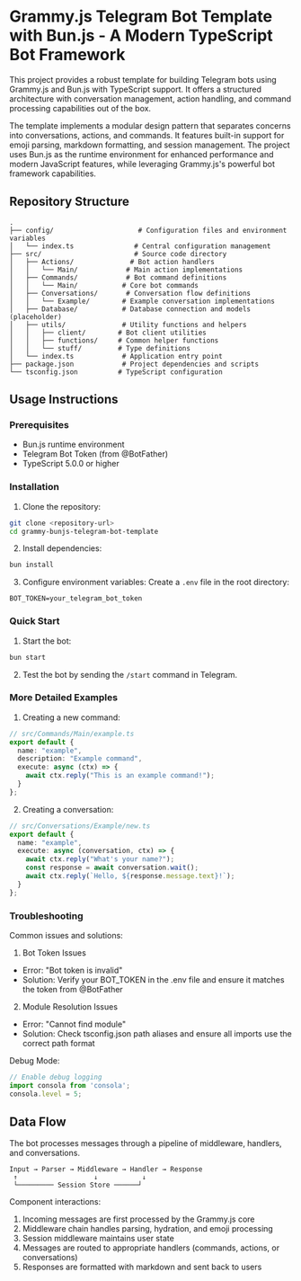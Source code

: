 # Grammy.js Telegram Bot Template with Bun.js - A Modern TypeScript Bot Framework

This project provides a robust template for building Telegram bots using Grammy.js and Bun.js with TypeScript support. It offers a structured architecture with conversation management, action handling, and command processing capabilities out of the box.

The template implements a modular design pattern that separates concerns into conversations, actions, and commands. It features built-in support for emoji parsing, markdown formatting, and session management. The project uses Bun.js as the runtime environment for enhanced performance and modern JavaScript features, while leveraging Grammy.js's powerful bot framework capabilities.

## Repository Structure
```
.
├── config/                     # Configuration files and environment variables
│   └── index.ts               # Central configuration management
├── src/                       # Source code directory
│   ├── Actions/              # Bot action handlers
│   │   └── Main/            # Main action implementations
│   ├── Commands/            # Bot command definitions
│   │   └── Main/           # Core bot commands
│   ├── Conversations/       # Conversation flow definitions
│   │   └── Example/        # Example conversation implementations
│   ├── Database/           # Database connection and models (placeholder)
│   ├── utils/              # Utility functions and helpers
│   │   ├── client/        # Bot client utilities
│   │   ├── functions/     # Common helper functions
│   │   └── stuff/         # Type definitions
│   └── index.ts            # Application entry point
├── package.json            # Project dependencies and scripts
└── tsconfig.json          # TypeScript configuration
```

## Usage Instructions
### Prerequisites
- Bun.js runtime environment
- Telegram Bot Token (from @BotFather)
- TypeScript 5.0.0 or higher

### Installation
1. Clone the repository:
```bash
git clone <repository-url>
cd grammy-bunjs-telegram-bot-template
```

2. Install dependencies:
```bash
bun install
```

3. Configure environment variables:
Create a `.env` file in the root directory:
```env
BOT_TOKEN=your_telegram_bot_token
```

### Quick Start
1. Start the bot:
```bash
bun start
```

2. Test the bot by sending the `/start` command in Telegram.

### More Detailed Examples
1. Creating a new command:
```typescript
// src/Commands/Main/example.ts
export default {
  name: "example",
  description: "Example command",
  execute: async (ctx) => {
    await ctx.reply("This is an example command!");
  }
};
```

2. Creating a conversation:
```typescript
// src/Conversations/Example/new.ts
export default {
  name: "example",
  execute: async (conversation, ctx) => {
    await ctx.reply("What's your name?");
    const response = await conversation.wait();
    await ctx.reply(`Hello, ${response.message.text}!`);
  }
};
```

### Troubleshooting
Common issues and solutions:

1. Bot Token Issues
- Error: "Bot token is invalid"
- Solution: Verify your BOT_TOKEN in the .env file and ensure it matches the token from @BotFather

2. Module Resolution Issues
- Error: "Cannot find module"
- Solution: Check tsconfig.json path aliases and ensure all imports use the correct path format

Debug Mode:
```typescript
// Enable debug logging
import consola from 'consola';
consola.level = 5;
```

## Data Flow
The bot processes messages through a pipeline of middleware, handlers, and conversations.

```ascii
Input → Parser → Middleware → Handler → Response
 ↑                   ↓           ↓
 └───────── Session Store ──────┘
```

Component interactions:
1. Incoming messages are first processed by the Grammy.js core
2. Middleware chain handles parsing, hydration, and emoji processing
3. Session middleware maintains user state
4. Messages are routed to appropriate handlers (commands, actions, or conversations)
5. Responses are formatted with markdown and sent back to users